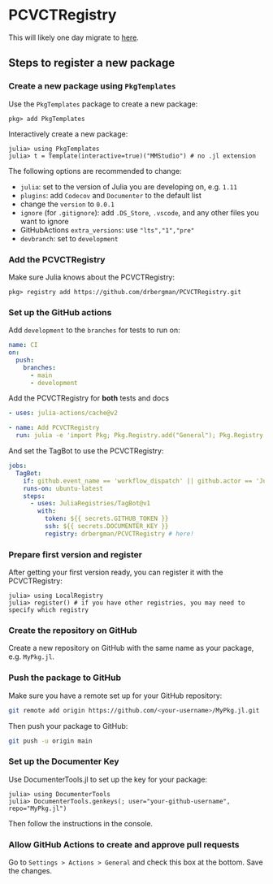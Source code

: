 # PCVCTRegistry

This will likely one day migrate to [here](https://github.com/drbergman-lab/BergmanLabRegistry).

## Steps to register a new package
### Create a new package using `PkgTemplates`
Use the `PkgTemplates` package to create a new package:
```julia-repl
pkg> add PkgTemplates
```
Interactively create a new package:
```julia-repl
julia> using PkgTemplates
julia> t = Template(interactive=true)("MMStudio") # no .jl extension
```

The following options are recommended to change:
- `julia`: set to the version of Julia you are developing on, e.g. `1.11`
- `plugins`: add `Codecov` and `Documenter` to the default list
- change the `version` to `0.0.1`
- `ignore` (for `.gitignore`): add `.DS_Store`, `.vscode`, and any other files you want to ignore
- GitHubActions `extra_versions`: use `"lts","1","pre"`
- `devbranch`: set to `development`

### Add the PCVCTRegistry
Make sure Julia knows about the PCVCTRegistry:
```julia-repl
pkg> registry add https://github.com/drbergman/PCVCTRegistry.git
```

### Set up the GitHub actions
Add `development` to the `branches` for tests to run on:
```yaml
name: CI
on:
  push:
    branches:
      - main
      - development
```

Add the PCVCTRegistry for **both** tests and docs
```yaml
- uses: julia-actions/cache@v2

- name: Add PCVCTRegistry
  run: julia -e 'import Pkg; Pkg.Registry.add("General"); Pkg.Registry.add(Pkg.RegistrySpec(url="https://github.com/drbergman/PCVCTRegistry.git"))'
```

And set the TagBot to use the PCVCTRegistry:
```yaml
jobs:
  TagBot:
    if: github.event_name == 'workflow_dispatch' || github.actor == 'JuliaTagBot'
    runs-on: ubuntu-latest
    steps:
      - uses: JuliaRegistries/TagBot@v1
        with:
          token: ${{ secrets.GITHUB_TOKEN }}
          ssh: ${{ secrets.DOCUMENTER_KEY }}
          registry: drbergman/PCVCTRegistry # here!
```

### Prepare first version and register
After getting your first version ready, you can register it with the PCVCTRegistry:
```julia-repl
julia> using LocalRegistry
julia> register() # if you have other registries, you may need to specify which registry
```

### Create the repository on GitHub
Create a new repository on GitHub with the same name as your package, e.g. `MyPkg.jl`.

### Push the package to GitHub
Make sure you have a remote set up for your GitHub repository:
```sh
git remote add origin https://github.com/<your-username>/MyPkg.jl.git
```

Then push your package to GitHub:
```sh
git push -u origin main
```

### Set up the Documenter Key
Use DocumenterTools.jl to set up the key for your package:
```julia-repl
julia> using DocumenterTools
julia> DocumenterTools.genkeys(; user="your-github-username", repo="MyPkg.jl")
```
Then follow the instructions in the console.

### Allow GitHub Actions to create and approve pull requests
Go to `Settings > Actions > General` and check this box at the bottom.
Save the changes.